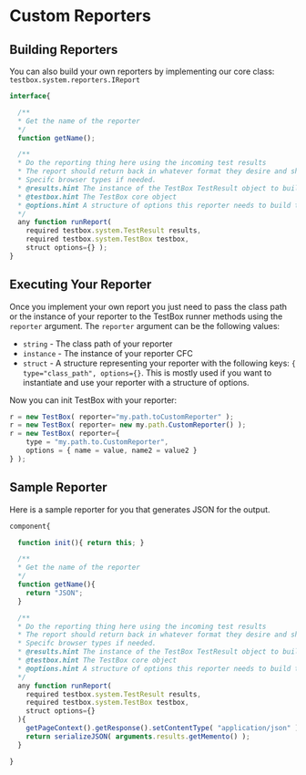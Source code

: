 # Custom Reporters

## Building Reporters

You can also build your own reporters by implementing our core class: `testbox.system.reporters.IReport`

```javascript
interface{

  /**
  * Get the name of the reporter
  */
  function getName();

  /**
  * Do the reporting thing here using the incoming test results
  * The report should return back in whatever format they desire and should set any
  * Specifc browser types if needed.
  * @results.hint The instance of the TestBox TestResult object to build a report on
  * @testbox.hint The TestBox core object
  * @options.hint A structure of options this reporter needs to build the report with
  */
  any function runReport(
    required testbox.system.TestResult results,
    required testbox.system.TestBox testbox,
    struct options={} );
}
```

## Executing Your Reporter

Once you implement your own report you just need to pass the class path or the instance of your reporter to the TestBox runner methods using the `reporter` argument. The `reporter` argument can be the following values:

* `string` - The class path of your reporter
* `instance` - The instance of your reporter CFC
* `struct` - A structure representing your reporter with the following keys: `{ type="class_path", options={}`. This is mostly used if you want to instantiate and use your reporter with a structure of options.

Now you can init TestBox with your reporter:

```javascript
r = new TestBox( reporter="my.path.toCustomReporter" );
r = new TestBox( reporter= new my.path.CustomReporter() );
r = new TestBox( reporter={
    type = "my.path.to.CustomReporter",
    options = { name = value, name2 = value2 }
} );
```

## Sample Reporter

Here is a sample reporter for you that generates JSON for the output.

```javascript
component{

  function init(){ return this; }

  /**
  * Get the name of the reporter
  */
  function getName(){
    return "JSON";
  }

  /**
  * Do the reporting thing here using the incoming test results
  * The report should return back in whatever format they desire and should set any
  * Specifc browser types if needed.
  * @results.hint The instance of the TestBox TestResult object to build a report on
  * @testbox.hint The TestBox core object
  * @options.hint A structure of options this reporter needs to build the report with
  */
  any function runReport(
    required testbox.system.TestResult results,
    required testbox.system.TestBox testbox,
    struct options={}
  ){
    getPageContext().getResponse().setContentType( "application/json" );
    return serializeJSON( arguments.results.getMemento() );
  }

}
```


